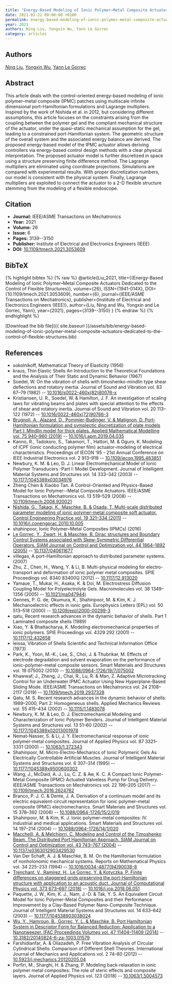 ```yaml
---
title: "Energy-Based Modeling of Ionic Polymer–Metal Composite Actuators Dedicated to the Control of Flexible Structures"
date: 2021-01-22 00:00:00 +0100
permalink: energy-based-modeling-of-ionic-polymer-metal-composite-actuators-dedicated-to-the-control-of-flexible-structures
year: 2021
authors: Ning Liu, Yongxin Wu, Yann Le Gorrec
category: articles
---
```

 
## Authors
[Ning Liu](authors/ning-liu), [Yongxin Wu](authors/yongxin-wu), [Yann Le Gorrec](authors/yann-le-gorrec)
 
## Abstract
This article deals with the control-oriented energy-based modeling of ionic polymer–metal composite (IPMC) patches using multiscale infinite dimensional port-Hamiltonian formulations and Lagrange multipliers. Inspired by the work of Nishida et al. in 2012, but considering different assumptions, this article focuses on the constraints arising from the coupling between the polymer gel and the compliant mechanical structure of the actuator, under the quasi-static mechanical assumption for the gel, leading to a constrained port-Hamiltonian system. The geometric structure of the overall system and the associated energy balance are derived. The proposed energy-based model of the IPMC actuator allows deriving controllers via energy-based control design methods with a clear physical interpretation. The proposed actuator model is further discretized in space using a structure preserving finite difference method. The Lagrange multipliers are eliminated using coordinate projections. Simulations are compared with experimental results. With proper discretization numbers, our model is consistent with the physical system. Finally, Lagrange multipliers are exploited to connect the actuator to a 2-D flexible structure stemming from the modeling of a flexible endoscope.
 
## Citation
- **Journal:** IEEE/ASME Transactions on Mechatronics
- **Year:** 2021
- **Volume:** 26
- **Issue:** 6
- **Pages:** 3139--3150
- **Publisher:** Institute of Electrical and Electronics Engineers (IEEE)
- **DOI:** [10.1109/tmech.2021.3053609](https://doi.org/10.1109/tmech.2021.3053609)
 
## BibTeX
{% highlight bibtex %}
{% raw %}
@article{Liu_2021,
  title={{Energy-Based Modeling of Ionic Polymer–Metal Composite Actuators Dedicated to the Control of Flexible Structures}},
  volume={26},
  ISSN={1941-014X},
  DOI={10.1109/tmech.2021.3053609},
  number={6},
  journal={IEEE/ASME Transactions on Mechatronics},
  publisher={Institute of Electrical and Electronics Engineers (IEEE)},
  author={Liu, Ning and Wu, Yongxin and Le Gorrec, Yann},
  year={2021},
  pages={3139--3150}
}
{% endraw %}
{% endhighlight %}
 
[Download the bib file]({{ site.baseurl }}/assets/bib/energy-based-modeling-of-ionic-polymer-metal-composite-actuators-dedicated-to-the-control-of-flexible-structures.bib)
 
## References
- sokolnikoff, Mathematical Theory of Elasticity (1956)
- kraus, Thin Elastic Shells An Introduction to the Theoretical Foundations and the Analysis of Their Static and Dynamic Behavior (1967)
- Soedel, W. On the vibration of shells with timoshenko-mindlin type shear deflections and rotatory inertia. Journal of Sound and Vibration vol. 83 67–79 (1982) -- [10.1016/s0022-460x(82)80076-x](https://doi.org/10.1016/s0022-460x(82)80076-x)
- Kristiansen, U. R., Soedel, W. & Hamilton, J. F. An investigation of scaling laws for vibrating beams and plates with special attention to the effects of shear and rotatory inertia. Journal of Sound and Vibration vol. 20 113–122 (1972) -- [10.1016/0022-460x(72)90766-3](https://doi.org/10.1016/0022-460x(72)90766-3)
- [Brugnoli, A., Alazard, D., Pommier-Budinger, V. & Matignon, D. Port-Hamiltonian formulation and symplectic discretization of plate models Part I: Mindlin model for thick plates. Applied Mathematical Modelling vol. 75 940–960 (2019)](port-hamiltonian-formulation-and-symplectic-discretization-of-plate-models-part-i-mindlin-model-for-thick-plates) -- [10.1016/j.apm.2019.04.035](https://doi.org/10.1016/j.apm.2019.04.035)
- Kanno, R., Tadokoro, S., Takamori, T., Hattori, M. & Oguro, K. Modeling of ICPF (ionic conducting polymer film) actuator-modeling of electrical characteristics. Proceedings of IECON ’95 - 21st Annual Conference on IEEE Industrial Electronics vol. 2 913–918 -- [10.1109/iecon.1995.483851](https://doi.org/10.1109/iecon.1995.483851)
- Newbury, K. M. & Leo, D. J. Linear Electromechanical Model of Ionic Polymer Transducers           -Part I: Model Development. Journal of Intelligent Material Systems and Structures vol. 14 333–342 (2003) -- [10.1177/1045389x03034976](https://doi.org/10.1177/1045389x03034976)
- Zheng Chen & Xiaobo Tan. A Control-Oriented and Physics-Based Model for Ionic Polymer--Metal Composite Actuators. IEEE/ASME Transactions on Mechatronics vol. 13 519–529 (2008) -- [10.1109/tmech.2008.920021](https://doi.org/10.1109/tmech.2008.920021)
- [Nishida, G., Takagi, K., Maschke, B. & Osada, T. Multi-scale distributed parameter modeling of ionic polymer-metal composite soft actuator. Control Engineering Practice vol. 19 321–334 (2011)](multi-scale-distributed-parameter-modeling-of-ionic-polymer-metal-composite-soft-actuator) -- [10.1016/j.conengprac.2010.10.005](https://doi.org/10.1016/j.conengprac.2010.10.005)
- shahinpoor, Ionic Polymer&#x2013;Metal Composites (IPMCs) (2016)
- [Le Gorrec, Y., Zwart, H. & Maschke, B. Dirac structures and Boundary Control Systems associated with Skew-Symmetric Differential Operators. SIAM Journal on Control and Optimization vol. 44 1864–1892 (2005)](dirac-structures-and-boundary-control-systems-associated-with-skew-symmetric-differential-operators) -- [10.1137/040611677](https://doi.org/10.1137/040611677)
- villegas, A port-Hamiltonian approach to distributed parameter systems. (2007)
- Zhu, Z., Chen, H., Wang, Y. & Li, B. Multi-physical modeling for electro-transport and deformation of ionic polymer metal composites. SPIE Proceedings vol. 8340 83400Q (2012) -- [10.1117/12.913020](https://doi.org/10.1117/12.913020)
- Yamaue, T., Mukai, H., Asaka, K. & Doi, M. Electrostress Diffusion Coupling Model for Polyelectrolyte Gels. Macromolecules vol. 38 1349–1356 (2005) -- [10.1021/ma047944j](https://doi.org/10.1021/ma047944j)
- Gennes, P. G. de, Okumura, K., Shahinpoor, M. & Kim, K. J. Mechanoelectric effects in ionic gels. Europhysics Letters (EPL) vol. 50 513–518 (2000) -- [10.1209/epl/i2000-00299-3](https://doi.org/10.1209/epl/i2000-00299-3)
- qatu, Recent research advances in the dynamic behavior of shells. Part 1 Laminated composite shells (1989)
- Xiao, Y. & Bhattacharya, K. Modeling electromechanical properties of ionic polymers. SPIE Proceedings vol. 4329 292 (2001) -- [10.1117/12.432658](https://doi.org/10.1117/12.432658)
- leissa, Vibration of Shells Scientific and Technical Information Office (1973)
- Park, K., Yoon, M.-K., Lee, S., Choi, J. & Thubrikar, M. Effects of electrode degradation and solvent evaporation on the performance of ionic-polymer–metal composite sensors. Smart Materials and Structures vol. 19 075002 (2010) -- [10.1088/0964-1726/19/7/075002](https://doi.org/10.1088/0964-1726/19/7/075002)
- Khawwaf, J., Zheng, J., Chai, R., Lu, R. & Man, Z. Adaptive Microtracking Control for an Underwater IPMC Actuator Using New Hyperplane-Based Sliding Mode. IEEE/ASME Transactions on Mechatronics vol. 24 2108–2117 (2019) -- [10.1109/tmech.2019.2937328](https://doi.org/10.1109/tmech.2019.2937328)
- Qatu, M. S. Recent research advances in the dynamic behavior of shells: 1989–2000, Part 2: Homogeneous shells. Applied Mechanics Reviews vol. 55 415–434 (2002) -- [10.1115/1.1483078](https://doi.org/10.1115/1.1483078)
- Newbury, K. M. & Leo, D. J. Electromechanical Modeling and Characterization of Ionic Polymer Benders. Journal of Intelligent Material Systems and Structures vol. 13 51–60 (2002) -- [10.1177/1045389x02013001978](https://doi.org/10.1177/1045389x02013001978)
- Nemat-Nasser, S. & Li, J. Y. Electromechanical response of ionic polymer-metal composites. Journal of Applied Physics vol. 87 3321–3331 (2000) -- [10.1063/1.372343](https://doi.org/10.1063/1.372343)
- Shahinpoor, M. Micro-Electro-Mechanics of Ionic Polymeric Gels As Electrically Controllable Artificial Muscles. Journal of Intelligent Material Systems and Structures vol. 6 307–314 (1995) -- [10.1177/1045389x9500600302](https://doi.org/10.1177/1045389x9500600302)
- Wang, J., McDaid, A. J., Lu, C. Z. & Aw, K. C. A Compact Ionic Polymer-Metal Composite (IPMC) Actuated Valveless Pump for Drug Delivery. IEEE/ASME Transactions on Mechatronics vol. 22 196–205 (2017) -- [10.1109/tmech.2016.2624762](https://doi.org/10.1109/tmech.2016.2624762)
- Branco, P. J. C. & Dente, J. A. Derivation of a continuum model and its electric equivalent-circuit representation for ionic polymer–metal composite (IPMC) electromechanics. Smart Materials and Structures vol. 15 378–392 (2006) -- [10.1088/0964-1726/15/2/019](https://doi.org/10.1088/0964-1726/15/2/019)
- Shahinpoor, M. & Kim, K. J. Ionic polymer–metal composites: IV. Industrial and medical applications. Smart Materials and Structures vol. 14 197–214 (2004) -- [10.1088/0964-1726/14/1/020](https://doi.org/10.1088/0964-1726/14/1/020)
- [Macchelli, A. & Melchiorri, C. Modeling and Control of the Timoshenko Beam. The Distributed Port Hamiltonian Approach. SIAM Journal on Control and Optimization vol. 43 743–767 (2004)](modeling-and-control-of-the-timoshenko-beam-the-distributed-port-hamiltonian-approach) -- [10.1137/s0363012903429530](https://doi.org/10.1137/s0363012903429530)
- Van Der Schaft, A. J. & Maschke, B. M. On the Hamiltonian formulation of nonholonomic mechanical systems. Reports on Mathematical Physics vol. 34 225–233 (1994) -- [10.1016/0034-4877(94)90038-8](https://doi.org/10.1016/0034-4877(94)90038-8)
- [Trenchant, V., Ramirez, H., Le Gorrec, Y. & Kotyczka, P. Finite differences on staggered grids preserving the port-Hamiltonian structure with application to an acoustic duct. Journal of Computational Physics vol. 373 673–697 (2018)](finite-differences-on-staggered-grids-preserving-the-port-hamiltonian-structure-with-application-to-an-acoustic-duct) -- [10.1016/j.jcp.2018.06.051](https://doi.org/10.1016/j.jcp.2018.06.051)
- Paquette, J. W., Kim, K. J., Nam, J.-D. & Tak, Y. S. An Equivalent Circuit Model for Ionic Polymer-Metal Composites           and their Performance Improvement by a Clay-Based Polymer Nano-Composite           Technique. Journal of Intelligent Material Systems and Structures vol. 14 633–642 (2003) -- [10.1177/104538903038024](https://doi.org/10.1177/104538903038024)
- [Wu, Y., Hamroun, B., Gorrec, Y. L. & Maschke, B. Port Hamiltonian System in Descriptor Form for Balanced Reduction: Application to a Nanotweezer. IFAC Proceedings Volumes vol. 47 11404–11409 (2014)](port-hamiltonian-system-in-descriptor-form-for-balanced-reduction-application-to-a-nanotweezer) -- [10.3182/20140824-6-za-1003.01579](https://doi.org/10.3182/20140824-6-za-1003.01579)
- Farshidianfar, A. & Oliazadeh, P. Free Vibration Analysis of Circular Cylindrical Shells: Comparison of Different Shell Theories. International Journal of Mechanics and Applications vol. 2 74–80 (2012) -- [10.5923/j.mechanics.20120205.04](https://doi.org/10.5923/j.mechanics.20120205.04)
- Porfiri, M., Sharghi, H. & Zhang, P. Modeling back-relaxation in ionic polymer metal composites: The role of steric effects and composite layers. Journal of Applied Physics vol. 123 (2018) -- [10.1063/1.5004573](https://doi.org/10.1063/1.5004573)

